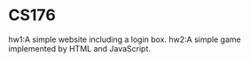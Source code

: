 # CS176
hw1:A simple website including a login box.
hw2:A simple game implemented by HTML and JavaScript.